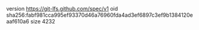 version https://git-lfs.github.com/spec/v1
oid sha256:fabf981cca995ef93370d46a76960fda4ad3ef6897c3ef9b1384120eaaf610a6
size 4232
